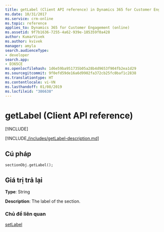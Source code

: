 ```yaml
---
title: getLabel (Client API reference) in Dynamics 365 for Customer Engagement| MicrosoftDocs
ms.date: 10/31/2017
ms.service: crm-online
ms.topic: reference
applies_to: Dynamics 365 for Customer Engagement (online)
ms.assetid: 9f7b1636-7255-4a62-939e-185359f0a428
author: KumarVivek
ms.author: kvivek
manager: amyla
search.audienceType:
- developer
search.app:
- D365CE
ms.openlocfilehash: 1d6e59ba951735b05a28b4d9653f904fb2ea1d29
ms.sourcegitcommit: 9f0efd59de16a6d9902fa372cb25fc0baf1c2838
ms.translationtype: HT
ms.contentlocale: vi-VN
ms.lasthandoff: 01/08/2019
ms.locfileid: "386638"
---
```

# <a name="getlabel-client-api-reference"></a>getLabel (Client API reference)

[!INCLUDE[](../../../../includes/cc_applies_to_update_9_0_0.md)]

[!INCLUDE[./includes/getLabel-description.md](./includes/getLabel-description.md)] 

## <a name="syntax"></a>Cú pháp

`sectionObj.getLabel();`

## <a name="return-value"></a>Giá trị trả lại

**Type**: String

**Description**: The label of the section.

### <a name="related-topics"></a>Chủ đề liên quan

[setLabel](setLabel.md)

